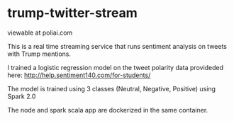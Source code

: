 # trump-twitter-stream

viewable at poliai.com

This is a real time streaming service that runs sentiment analysis on tweets with Trump mentions.

I trained a logistic regression model on the tweet polarity data provideded here: http://help.sentiment140.com/for-students/

The model is trained using 3 classes (Neutral, Negative, Positive) using Spark 2.0

The node and spark scala app are dockerized in the same container.
